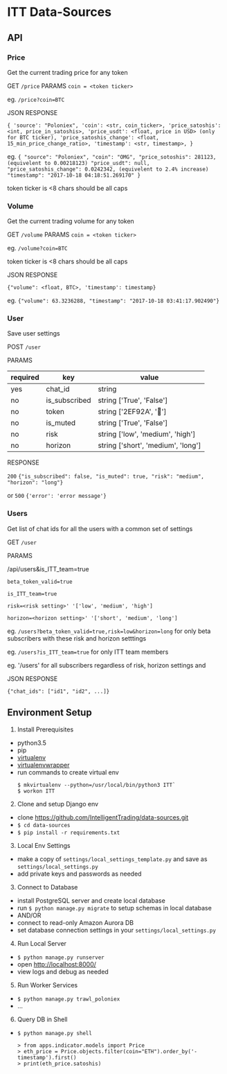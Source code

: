 # ITT Data-Sources


## API

### Price

Get the current trading price for any token

GET `/price`
PARAMS `coin = <token ticker>`

eg. `/price?coin=BTC`

JSON RESPONSE

`{
    'source': "Poloniex",
    'coin': <str, coin_ticker>,
    'price_satoshis': <int, price_in_satoshis>,
    'price_usdt': <float, price in USD> (only for BTC ticker),
    'price_satoshis_change': <float, 15_min_price_change_ratio>,
    'timestamp': <str, timestamp>,
}`

eg.
`{
   "source": "Poloniex",
   "coin": "OMG",
   "price_sotoshis": 281123, (equivelent to 0.00218123)
   "price_usdt": null,
   "price_satoshis_change": 0.0242342, (equivelent to 2.4% increase)
   "timestamp": "2017-10-18 04:18:51.269170"
 }`

token ticker is <8 chars should be all caps


### Volume

Get the current trading volume for any token

GET `/volume`
PARAMS `coin = <token ticker>`

eg. `/volume?coin=BTC`

token ticker is <8 chars should be all caps

JSON RESPONSE

`{"volume": <float, BTC>, 'timestamp': timestamp}`

eg.
`{"volume": 63.3236288, "timestamp": "2017-10-18 03:41:17.902490"}`

### User

Save user settings

POST `/user`

PARAMS 

| required | key | value |
|---|---|---|
| yes | chat_id | string |
| no | is_subscribed | string ['True', 'False'] |
| no | token | string ['2EF92A', '🐼'] |
| no | is_muted | string ['True', 'False'] |
| no | risk | string ['low', 'medium', 'high'] |
| no | horizon | string ['short', 'medium', 'long'] |

RESPONSE

`200` `{"is_subscribed": false, "is_muted": true, "risk": "medium", "horizon": "long"}`

or `500` `{'error': 'error message'}`

### Users

Get list of chat ids for all the users with a common set of settings

GET `/user`

PARAMS 

/api/users&is_ITT_team=true

`beta_token_valid=true`

`is_ITT_team=true`

`risk=<risk setting>' '['low', 'medium', 'high']`

`horizon=<horizon setting>' '['short', 'medium', 'long']`

eg. `/users?beta_token_valid=true,risk=low&horizon=long` for only beta subscribers with these risk and horizon setttings

eg. `/users?is_ITT_team=true` for only ITT team members

eg. '/users' for all subscribers regardless of risk, horizon settings and 

JSON RESPONSE

`{"chat_ids": ["id1", "id2", ...]}`



## Environment Setup

1. Install Prerequisites
 - python3.5 
 - pip 
 - [virtualenv](https://virtualenv.pypa.io/en/stable/installation/) 
 - [virtualenvwrapper](https://virtualenvwrapper.readthedocs.io/en/latest/install.html)
 - run commands to create virtual env
    ```
    $ mkvirtualenv --python=/usr/local/bin/python3 ITT`
    $ workon ITT
    ```
 
2. Clone and setup Django env
 - clone https://github.com/IntelligentTrading/data-sources.git
 - `$ cd data-sources`
 - `$ pip install -r requirements.txt`

3. Local Env Settings
 - make a copy of `settings/local_settings_template.py` and save as `settings/local_settings.py`
 - add private keys and passwords as needed

3. Connect to Database
 - install PostgreSQL server and create local database
 - run `$ python manage.py migrate` to setup schemas in local database
 - AND/OR
 - connect to read-only Amazon Aurora DB
 - set database connection settings in your `settings/local_settings.py`
 
4. Run Local Server
 - `$ python manage.py runserver`
 - open [http://localhost:8000/](http://localhost:8000/)
 - view logs and debug as needed

5. Run Worker Services
 - `$ python manage.py trawl_poloniex`
 - ...
 
6. Query DB in Shell
 - `$ python manage.py shell`
 
    ```
    > from apps.indicator.models import Price
    > eth_price = Price.objects.filter(coin="ETH").order_by('-timestamp').first()
    > print(eth_price.satoshis)
    ```
 
